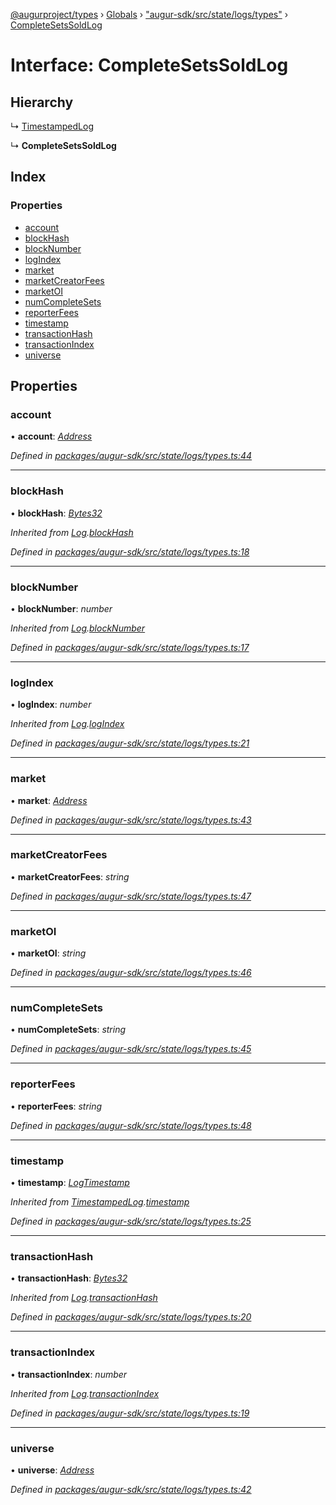 [@augurproject/types](../README.md) › [Globals](../globals.md) › ["augur-sdk/src/state/logs/types"](../modules/_augur_sdk_src_state_logs_types_.md) › [CompleteSetsSoldLog](_augur_sdk_src_state_logs_types_.completesetssoldlog.md)

# Interface: CompleteSetsSoldLog

## Hierarchy

  ↳ [TimestampedLog](_augur_sdk_src_state_logs_types_.timestampedlog.md)

  ↳ **CompleteSetsSoldLog**

## Index

### Properties

* [account](_augur_sdk_src_state_logs_types_.completesetssoldlog.md#account)
* [blockHash](_augur_sdk_src_state_logs_types_.completesetssoldlog.md#blockhash)
* [blockNumber](_augur_sdk_src_state_logs_types_.completesetssoldlog.md#blocknumber)
* [logIndex](_augur_sdk_src_state_logs_types_.completesetssoldlog.md#logindex)
* [market](_augur_sdk_src_state_logs_types_.completesetssoldlog.md#market)
* [marketCreatorFees](_augur_sdk_src_state_logs_types_.completesetssoldlog.md#marketcreatorfees)
* [marketOI](_augur_sdk_src_state_logs_types_.completesetssoldlog.md#marketoi)
* [numCompleteSets](_augur_sdk_src_state_logs_types_.completesetssoldlog.md#numcompletesets)
* [reporterFees](_augur_sdk_src_state_logs_types_.completesetssoldlog.md#reporterfees)
* [timestamp](_augur_sdk_src_state_logs_types_.completesetssoldlog.md#timestamp)
* [transactionHash](_augur_sdk_src_state_logs_types_.completesetssoldlog.md#transactionhash)
* [transactionIndex](_augur_sdk_src_state_logs_types_.completesetssoldlog.md#transactionindex)
* [universe](_augur_sdk_src_state_logs_types_.completesetssoldlog.md#universe)

## Properties

###  account

• **account**: *[Address](../modules/_augur_sdk_src_state_logs_types_.md#address)*

*Defined in [packages/augur-sdk/src/state/logs/types.ts:44](https://github.com/AugurProject/augur/blob/69c4be52bf/packages/augur-sdk/src/state/logs/types.ts#L44)*

___

###  blockHash

• **blockHash**: *[Bytes32](../modules/_augur_sdk_src_state_logs_types_.md#bytes32)*

*Inherited from [Log](_augur_sdk_src_state_logs_types_.log.md).[blockHash](_augur_sdk_src_state_logs_types_.log.md#blockhash)*

*Defined in [packages/augur-sdk/src/state/logs/types.ts:18](https://github.com/AugurProject/augur/blob/69c4be52bf/packages/augur-sdk/src/state/logs/types.ts#L18)*

___

###  blockNumber

• **blockNumber**: *number*

*Inherited from [Log](_augur_sdk_src_state_logs_types_.log.md).[blockNumber](_augur_sdk_src_state_logs_types_.log.md#blocknumber)*

*Defined in [packages/augur-sdk/src/state/logs/types.ts:17](https://github.com/AugurProject/augur/blob/69c4be52bf/packages/augur-sdk/src/state/logs/types.ts#L17)*

___

###  logIndex

• **logIndex**: *number*

*Inherited from [Log](_augur_sdk_src_state_logs_types_.log.md).[logIndex](_augur_sdk_src_state_logs_types_.log.md#logindex)*

*Defined in [packages/augur-sdk/src/state/logs/types.ts:21](https://github.com/AugurProject/augur/blob/69c4be52bf/packages/augur-sdk/src/state/logs/types.ts#L21)*

___

###  market

• **market**: *[Address](../modules/_augur_sdk_src_state_logs_types_.md#address)*

*Defined in [packages/augur-sdk/src/state/logs/types.ts:43](https://github.com/AugurProject/augur/blob/69c4be52bf/packages/augur-sdk/src/state/logs/types.ts#L43)*

___

###  marketCreatorFees

• **marketCreatorFees**: *string*

*Defined in [packages/augur-sdk/src/state/logs/types.ts:47](https://github.com/AugurProject/augur/blob/69c4be52bf/packages/augur-sdk/src/state/logs/types.ts#L47)*

___

###  marketOI

• **marketOI**: *string*

*Defined in [packages/augur-sdk/src/state/logs/types.ts:46](https://github.com/AugurProject/augur/blob/69c4be52bf/packages/augur-sdk/src/state/logs/types.ts#L46)*

___

###  numCompleteSets

• **numCompleteSets**: *string*

*Defined in [packages/augur-sdk/src/state/logs/types.ts:45](https://github.com/AugurProject/augur/blob/69c4be52bf/packages/augur-sdk/src/state/logs/types.ts#L45)*

___

###  reporterFees

• **reporterFees**: *string*

*Defined in [packages/augur-sdk/src/state/logs/types.ts:48](https://github.com/AugurProject/augur/blob/69c4be52bf/packages/augur-sdk/src/state/logs/types.ts#L48)*

___

###  timestamp

• **timestamp**: *[LogTimestamp](../modules/_augur_sdk_src_state_logs_types_.md#logtimestamp)*

*Inherited from [TimestampedLog](_augur_sdk_src_state_logs_types_.timestampedlog.md).[timestamp](_augur_sdk_src_state_logs_types_.timestampedlog.md#timestamp)*

*Defined in [packages/augur-sdk/src/state/logs/types.ts:25](https://github.com/AugurProject/augur/blob/69c4be52bf/packages/augur-sdk/src/state/logs/types.ts#L25)*

___

###  transactionHash

• **transactionHash**: *[Bytes32](../modules/_augur_sdk_src_state_logs_types_.md#bytes32)*

*Inherited from [Log](_augur_sdk_src_state_logs_types_.log.md).[transactionHash](_augur_sdk_src_state_logs_types_.log.md#transactionhash)*

*Defined in [packages/augur-sdk/src/state/logs/types.ts:20](https://github.com/AugurProject/augur/blob/69c4be52bf/packages/augur-sdk/src/state/logs/types.ts#L20)*

___

###  transactionIndex

• **transactionIndex**: *number*

*Inherited from [Log](_augur_sdk_src_state_logs_types_.log.md).[transactionIndex](_augur_sdk_src_state_logs_types_.log.md#transactionindex)*

*Defined in [packages/augur-sdk/src/state/logs/types.ts:19](https://github.com/AugurProject/augur/blob/69c4be52bf/packages/augur-sdk/src/state/logs/types.ts#L19)*

___

###  universe

• **universe**: *[Address](../modules/_augur_sdk_src_state_logs_types_.md#address)*

*Defined in [packages/augur-sdk/src/state/logs/types.ts:42](https://github.com/AugurProject/augur/blob/69c4be52bf/packages/augur-sdk/src/state/logs/types.ts#L42)*
